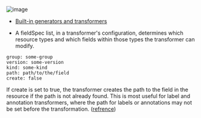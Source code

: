 ![image](https://github.com/user-attachments/assets/c1647fb0-c4dd-4818-a6e6-956d7f103a8a)

-  [Built-in generators and transformers](https://kubectl.docs.kubernetes.io/references/kustomize/builtins/#usage-via-kustomizationyaml-8)

-  A fieldSpec list, in a transformer's configuration, determines which resource types and which fields within those types the transformer can modify.
```
group: some-group
version: some-version
kind: some-kind
path: path/to/the/field
create: false
```
If create is set to true, the transformer creates the path to the field in the resource if the path is not already found. This is most useful for label and annotation transformers, where the path for labels or annotations may not be set before the transformation. ([refrence](https://github.com/kubernetes-sigs/kustomize/blob/master/examples/transformerconfigs/README.md))
